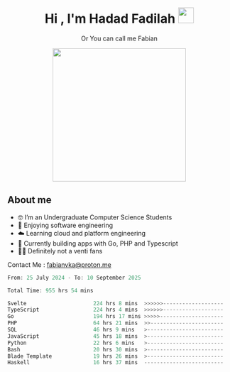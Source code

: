 <h1 align="center">Hi , I'm Hadad Fadilah  <img src="https://media.giphy.com/media/hvRJCLFzcasrR4ia7z/giphy.gif" width="35" ></h1>
<p align="center"><span>Or You can call me <span style="font: bold">Fabian</span></p>
<p align="center">
<img src="https://media.tenor.com/78dNivDemDAAAAAi/speech-bubble-venti.gif" width="300"/>    
</p>

##  About me
- 🤓 I’m an Undergraduate Computer Science Students
- 🍰 Enjoying software engineering
- ☁️ Learning cloud and platform engineering
- 🧰 Currently building apps with Go, PHP and Typescript 
- 🏃‍♂️ Definitely not a venti fans

Contact Me : fabianvka@proton.me

<!--START_SECTION:waka-->

```go
From: 25 July 2024 - To: 10 September 2025

Total Time: 955 hrs 54 mins

Svelte                     224 hrs 8 mins  >>>>>>-------------------   23.27 %
TypeScript                 224 hrs 4 mins  >>>>>>-------------------   23.26 %
Go                         194 hrs 17 mins >>>>>--------------------   20.17 %
PHP                        64 hrs 21 mins  >>-----------------------   06.68 %
SQL                        46 hrs 9 mins   >------------------------   04.79 %
JavaScript                 45 hrs 18 mins  >------------------------   04.70 %
Python                     22 hrs 6 mins   >------------------------   02.29 %
Bash                       20 hrs 30 mins  >------------------------   02.13 %
Blade Template             19 hrs 26 mins  >------------------------   02.02 %
Haskell                    16 hrs 37 mins  -------------------------   01.73 %
```

<!--END_SECTION:waka-->




<!--
**Fadil-Tao/Fadil-Tao** is a ✨ _special_ ✨ repository because its `README.md` (this file) appears on your GitHub profile.



